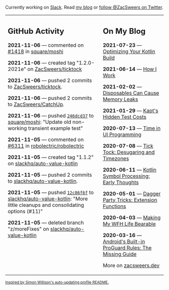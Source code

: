 Currently working on [Slack](https://slack.com/). Read [my blog](https://zacsweers.dev/) or [follow @ZacSweers on Twitter](https://twitter.com/ZacSweers).

<table><tr><td valign="top" width="60%">

## GitHub Activity
<!-- githubActivity starts -->
**2021-11-06** — commented on [#1418](https://github.com/square/moshi/issues/1418#issuecomment-962519128) in [square/moshi](https://api.github.com/repos/square/moshi)

**2021-11-06** — created tag "1.2.0-2021e" on [ZacSweers/ticktock](https://api.github.com/repos/ZacSweers/ticktock)

**2021-11-06** — pushed 2 commits to [ZacSweers/ticktock](https://api.github.com/repos/ZacSweers/ticktock).

**2021-11-06** — pushed 2 commits to [ZacSweers/CatchUp](https://api.github.com/repos/ZacSweers/CatchUp).

**2021-11-06** — pushed [`246dcd37`](https://github.com/square/moshi/commit/246dcd37877837490e73ffdf7c953711854e1567) to [square/moshi](https://api.github.com/repos/square/moshi): "Update old non-working transient example test"

**2021-11-05** — commented on [#6311](https://github.com/robolectric/robolectric/issues/6311#issuecomment-962261115) in [robolectric/robolectric](https://api.github.com/repos/robolectric/robolectric)

**2021-11-05** — created tag "1.1.2" on [slackhq/auto-value-kotlin](https://api.github.com/repos/slackhq/auto-value-kotlin)

**2021-11-05** — pushed 2 commits to [slackhq/auto-value-kotlin](https://api.github.com/repos/slackhq/auto-value-kotlin).

**2021-11-05** — pushed [`12c86f6f`](https://github.com/slackhq/auto-value-kotlin/commit/12c86f6f509854efde9e86843253c8c5c3fbaacc) to [slackhq/auto-value-kotlin](https://api.github.com/repos/slackhq/auto-value-kotlin): "More little cleanups and consolidating options (#11)"

**2021-11-05** — deleted branch "z/moreFixes" on [slackhq/auto-value-kotlin](https://api.github.com/repos/slackhq/auto-value-kotlin)
<!-- githubActivity ends -->
</td><td valign="top" width="40%">

## On My Blog
<!-- blog starts -->
**2021-07-23** — [Optimizing Your Kotlin Build](https://www.zacsweers.dev/optimizing-your-kotlin-build/)

**2021-06-14** — [How I Work](https://www.zacsweers.dev/how-i-work/)

**2021-02-02** — [Disposables Can Cause Memory Leaks](https://www.zacsweers.dev/disposables-can-cause-memory-leaks/)

**2021-01-29** — [Kapt's Hidden Test Costs](https://www.zacsweers.dev/kapts-hidden-test-costs/)

**2020-07-13** — [Time in UI Programming](https://www.zacsweers.dev/time-in-ui/)

**2020-07-08** — [Tick Tock: Desugaring and Timezones](https://www.zacsweers.dev/ticktock-desugaring-timezones/)

**2020-06-11** — [Kotlin Symbol Processing: Early Thoughts](https://www.zacsweers.dev/kotlin-symbol-processor-early-thoughts/)

**2020-05-01** — [Dagger Party Tricks: Extension Functions](https://www.zacsweers.dev/dagger-party-tricks-extension-functions/)

**2020-04-03** — [Making My WFH Life Bearable](https://www.zacsweers.dev/making-wfh-life-bearable/)

**2020-03-16** — [Android's Built-in ProGuard Rules: The Missing Guide](https://www.zacsweers.dev/android-proguard-rules/)
<!-- blog ends -->
More on [zacsweers.dev](https://zacsweers.dev/)
</td></tr></table>

<sub><a href="https://simonwillison.net/2020/Jul/10/self-updating-profile-readme/">Inspired by Simon Willison's auto-updating profile README.</a></sub>